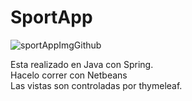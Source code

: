 # SportApp

![sportAppImgGithub](https://user-images.githubusercontent.com/81089218/206310289-a8bac69c-4d88-4240-bf2b-425d6924806b.jpg)

Esta realizado en Java con Spring. </br>
Hacelo correr con Netbeans </br>
Las vistas son controladas por thymeleaf.
